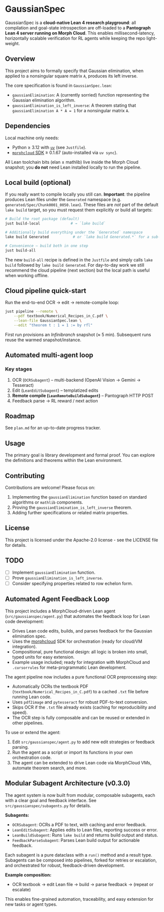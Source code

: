 # GaussianSpec

GaussianSpec is a **cloud-native Lean 4 research playground**: all compilation and
goal-state introspection are off-loaded to a **Pantograph Lean 4 server running
on Morph Cloud**.  This enables millisecond-latency, horizontally scalable
verification for RL agents while keeping the repo light-weight.

## Overview

This project aims to formally specify that Gaussian elimination, when applied to a nonsingular square matrix `A`, produces its left inverse.

The core specification is found in `GaussianSpec.lean`:

- `gaussianElimination`: A (currently sorried) function representing the Gaussian elimination algorithm.
- `gaussianElimination_is_left_inverse`: A theorem stating that `gaussianElimination A * A = 1` for a nonsingular matrix `A`.

## Dependencies

Local machine only needs:

* Python ≥ 3.12 with [`uv`](https://github.com/astral-sh/uv) (see `Justfile`).
* [`morphcloud` SDK](https://pypi.org/project/morphcloud/) ≥ 0.1.67 (auto-installed via `uv sync`).

All Lean toolchain bits (elan ± mathlib) live inside the Morph Cloud snapshot;
you **do not** need Lean installed locally to run the pipeline.

## Local build (optional)

If you really want to compile locally you still can.  **Important**: the
pipeline produces Lean files under the `Generated` namespace (e.g.
`generated/Spec/Chunk0001_0050.lean`).  These files are *not* part of the
default `lake build` target, so you must request them explicitly or build all
targets:

```bash
# Build the root package (default)
just build-local              # → `lake build`

# Additionally build everything under the `Generated` namespace
lake build Generated           # or `lake build Generated.*` for a sub-tree

# Convenience — build both in one step
just build-all
```

The new `build-all` recipe is defined in the `Justfile` and simply calls
`lake build` followed by `lake build Generated`.  For day-to-day work we still
recommend the cloud pipeline (next section) but the local path is useful when
working offline.

## Cloud pipeline quick-start

Run the end-to-end OCR → edit → remote-compile loop:

```bash
just pipeline --remote \
    --pdf textbook/Numerical_Recipes_in_C.pdf \
    --lean-file GaussianSpec.lean \
    --edit "theorem t : 1 = 1 := by rfl"
```

First run provisions an *Infinibranch* snapshot (≈ 5 min).  Subsequent runs
reuse the warmed snapshot/instance.

## Automated multi-agent loop

### Key stages

1. OCR (`OCRSubagent`) – multi-backend (OpenAI Vision → Gemini → Tesseract)
2. Edit (`LeanEditSubagent`) – templatized edits
3. **Remote compile (`LeanRemoteBuildSubagent`)** – Pantograph HTTP POST
4. Feedback parse → RL reward / next action

## Roadmap

See `plan.md` for an up-to-date progress tracker.

## Usage

The primary goal is library development and formal proof. You can explore the definitions and theorems within the Lean environment.

## Contributing

Contributions are welcome! Please focus on:

1. Implementing the `gaussianElimination` function based on standard algorithms or `mathlib` components.
2. Proving the `gaussianElimination_is_left_inverse` theorem.
3. Adding further specifications or related matrix properties.

## License

This project is licensed under the Apache-2.0 license - see the LICENSE file for details.

## TODO

- [ ] Implement `gaussianElimination` function.
- [ ] Prove `gaussianElimination_is_left_inverse`.
- [ ] Consider specifying properties related to row echelon form.

## Automated Agent Feedback Loop

This project includes a MorphCloud-driven Lean agent (`src/gaussianspec/agent.py`) that automates the feedback loop for Lean code development:

- Drives Lean code edits, builds, and parses feedback for the Gaussian elimination spec.
- Uses the [morphcloud](https://pypi.org/project/morphcloud/) SDK for orchestration (ready for cloud/VM integration).
- Compositional, pure functional design: all logic is broken into small, typed units for easy extension.
- Example usage included; ready for integration with MorphCloud and `.cursorrules` for meta-programmatic Lean development.

The agent pipeline now includes a pure functional OCR preprocessing step:

- Automatically OCRs the textbook PDF (`textbook/Numerical_Recipes_in_C.pdf`) to a cached `.txt` file before running Lean code.
- Uses `pdf2image` and `pytesseract` for robust PDF-to-text conversion.
- Skips OCR if the `.txt` file already exists (caching for reproducibility and speed).
- The OCR step is fully composable and can be reused or extended in other pipelines.

To use or extend the agent:

1. Edit `src/gaussianspec/agent.py` to add new edit strategies or feedback parsing.
2. Run the agent as a script or import its functions in your own orchestration code.
3. The agent can be extended to drive Lean code via MorphCloud VMs, automate theorem search, and more.

## Modular Subagent Architecture (v0.3.0)

The agent system is now built from modular, composable subagents, each with a clear goal and feedback interface. See `src/gaussianspec/subagents.py` for details.

**Subagents:**
- `OCRSubagent`: OCRs a PDF to text, with caching and error feedback.
- `LeanEditSubagent`: Applies edits to Lean files, reporting success or error.
- `LeanBuildSubagent`: Runs `lake build` and returns build output and status.
- `FeedbackParseSubagent`: Parses Lean build output for actionable feedback.

Each subagent is a pure dataclass with a `run()` method and a result type. Subagents can be composed into pipelines, forked for retries or escalation, and orchestrated for robust, feedback-driven development.

**Example composition:**
- OCR textbook → edit Lean file → build → parse feedback → (repeat or escalate)

This enables fine-grained automation, traceability, and easy extension for new tasks or agent types.
